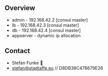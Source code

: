 ## Overview
* admin - 192.168.42.2 [consul master]
* lb - 192.168.42.3 [consul master]
* db - 192.168.42.4 [consul master]
* appserver - dynamic ip allocation 

## Contact
* Stefan Funke :dromedary_camel:
* stefan@stadtaffe.eu // D8DB38C476679E26
